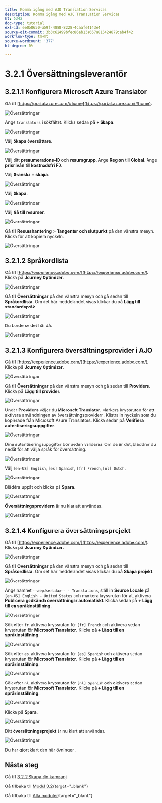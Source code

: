 ```yaml
---
title: Komma igång med AJO Translation Services
description: Komma igång med AJO Translation Services
kt: 5342
doc-type: tutorial
exl-id: ee0b8650-a59f-4888-8228-4caafe4143e4
source-git-commit: 3b3c62499bfed86ab13a657a816424879cab4f42
workflow-type: tm+mt
source-wordcount: '377'
ht-degree: 0%

---
```


# 3.2.1 Översättningsleverantör

## 3.2.1.1 Konfigurera Microsoft Azure Translator

Gå till [https://portal.azure.com/#home](https://portal.azure.com/#home).

![Översättningar](./images/transl1.png)

Ange `translators` i sökfältet. Klicka sedan på **+ Skapa**.

![Översättningar](./images/transl2.png)

Välj **Skapa översättare**.

![Översättningar](./images/transl3.png)

Välj ditt **prenumerations-ID** och **resursgrupp**.
Ange **Region** till **Global**.
Ange **prisnivån** till **kostnadsfri F0**.

Välj **Granska + skapa**.

![Översättningar](./images/transl4.png)

Välj **Skapa**.

![Översättningar](./images/transl5.png)

Välj **Gå till resursen**.

![Översättningar](./images/transl6.png)

Gå till **Resurshantering** > **Tangenter och slutpunkt** på den vänstra menyn. Klicka för att kopiera nyckeln.

![Översättningar](./images/transl7.png)

## 3.2.1.2 Språkordlista

Gå till [https://experience.adobe.com/](https://experience.adobe.com/). Klicka på **Journey Optimizer**.

![Översättningar](./images/ajolp1.png)

Gå till **Översättningar** på den vänstra menyn och gå sedan till **Språkordlista**. Om det här meddelandet visas klickar du på **Lägg till standardspråk**.

![Översättningar](./images/locale1.png)

Du borde se det här då.

![Översättningar](./images/locale2.png)

## 3.2.1.3 Konfigurera översättningsprovider i AJO

Gå till [https://experience.adobe.com/](https://experience.adobe.com/). Klicka på **Journey Optimizer**.

![Översättningar](./images/ajolp1.png)

Gå till **Översättningar** på den vänstra menyn och gå sedan till **Providers**. Klicka på **Lägg till provider**.

![Översättningar](./images/transl8.png)

Under **Providers** väljer du **Microsoft Translator**. Markera kryssrutan för att aktivera användningen av översättningsprovidern. Klistra in nyckeln som du kopierade från Microsoft Azure Translators. Klicka sedan på **Verifiera autentiseringsuppgifter**.

![Översättningar](./images/transl9.png)

Dina autentiseringsuppgifter bör sedan valideras. Om de är det, bläddrar du nedåt för att välja språk för översättning.

![Översättningar](./images/transl10.png)

Välj `[en-US] English`, `[es] Spanish`, `[fr] French`, `[nl] Dutch`.

![Översättningar](./images/transl11.png)

Bläddra uppåt och klicka på **Spara**.

![Översättningar](./images/transl12.png)

**Översättningsprovidern** är nu klar att användas.

![Översättningar](./images/transl13.png)

## 3.2.1.4 Konfigurera översättningsprojekt

Gå till [https://experience.adobe.com/](https://experience.adobe.com/). Klicka på **Journey Optimizer**.

![Översättningar](./images/ajolp1.png)

Gå till **Översättningar** på den vänstra menyn och gå sedan till **Språkordlista**. Om det här meddelandet visas klickar du på **Skapa projekt**.

![Översättningar](./images/ajoprovider1.png)

Ange namnet `--aepUserLdap-- - Translations`, ställ in **Source Locale** på `[en-US] English - United States` och markera kryssrutan för att aktivera **Publicera godkända översättningar automatiskt**. Klicka sedan på **+ Lägg till en språkinställning**.

![Översättningar](./images/ajoprovider1a.png)

Sök efter `fr`, aktivera kryssrutan för `[fr] French` och aktivera sedan kryssrutan för **Microsoft Translator**. Klicka på **+ Lägg till en språkinställning**.

![Översättningar](./images/ajoprovider2.png)

Sök efter `es`, aktivera kryssrutan för `[es] Spanish` och aktivera sedan kryssrutan för **Microsoft Translator**. Klicka på **+ Lägg till en språkinställning**.

![Översättningar](./images/ajoprovider3.png)

Sök efter `nl`, aktivera kryssrutan för `[nl] Spanish` och aktivera sedan kryssrutan för **Microsoft Translator**. Klicka på **+ Lägg till en språkinställning**.

![Översättningar](./images/ajoprovider6.png)

Klicka på **Spara**.

![Översättningar](./images/ajoprovider8.png)

Ditt **översättningsprojekt** är nu klart att användas.

![Översättningar](./images/ajoprovider9.png)

Du har gjort klart den här övningen.

## Nästa steg

Gå till [3.2.2 Skapa din kampanj](./ex2.md)

Gå tillbaka till [Modul 3.2](./ajotranslationsvcs.md){target="_blank"}

Gå tillbaka till [Alla moduler](./../../../overview.md){target="_blank"}